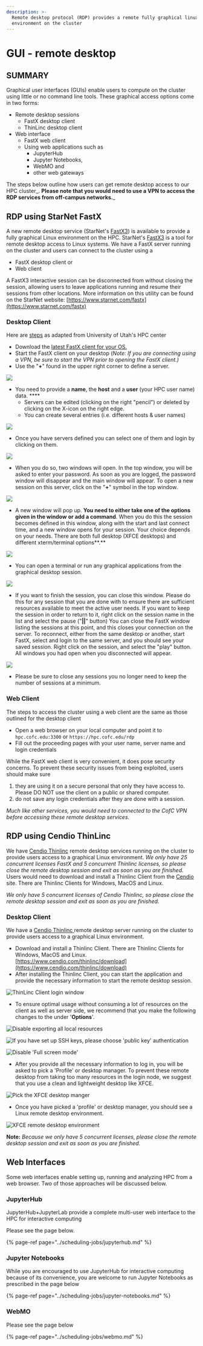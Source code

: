 ```yaml
---
description: >-
  Remote desktop protocol (RDP) provides a remote fully graphical linux
  environment on the cluster
---
```


# GUI - remote desktop

## **SUMMARY**

Graphical user interfaces \(GUIs\) enable users to compute on the cluster using little or no command line tools. These graphical access options come in two forms:

* Remote desktop sessions
  * FastX desktop client
  * ThinLinc desktop client
* Web interface
  * FastX web client
  * Using web applications such as 
    * JupyterHub
    * Jupyter Notebooks, 
    * WebMO and
    * other web gateways

The steps below outline how users can get remote desktop access to our HPC cluster_. **Please note that you would need to use a VPN to access the RDP services from off-campus networks.**_

## RDP using StarNet FastX

A new remote desktop service \(StarNet's [FastX3](https://www.starnet.com/fastx)\) is available to provide a fully graphical Linux environment on the HPC. StarNet's [FastX3](https://www.starnet.com/fastx) is a tool for remote desktop access to Linux systems. We have a FastX server running on the cluster and users can connect to the cluster using a

* FastX desktop client or
* Web client 

A FastX3 interactive session can be disconnected from without closing the session, allowing users to leave applications running and resume their sessions from other locations. More information on this utility can be found on the StarNet website: [https://www.starnet.com/fastx](https://www.starnet.com/fastx)

### Desktop Client

Here are [steps](https://www.chpc.utah.edu/documentation/software/fastx2.php#utdc) as adapted from University of Utah's HPC center  

* Download the [latest FastX client for your OS.](https://www.starnet.com/download/fastx-client)
* Start the FastX client on your desktop \(_Note: If you are connecting using a VPN, be sure to start the VPN prior to opening the FastX client.\)_
* Use the "**+**" found in the upper right corner to define a server.

![](../../.gitbook/assets/fastx-1.png)

* You need to provide a **name**, the **host** and a **user** \(your HPC user name\) data. ****
  * Servers can be edited \(clicking on the right "pencil"\) or deleted by clicking on the X-icon on the right edge.
  * You can create several entries \(i.e. different hosts & user names\)

![](../../.gitbook/assets/fastx-2.png)

* Once you have servers defined you can select one of them and login by clicking on them. 

![](../../.gitbook/assets/fastx-3%20%281%29.png)

* When you do so, two windows will open. In the top window, you will be asked to enter your password. As soon as you are logged, the password window will disappear and the main window will appear. To open a new session on this server, click on the "**+**" symbol in the top window.

![](../../.gitbook/assets/fastx-4.png)

* A new window will pop up. **You need to either take one of the options given in the window** **or add a command**. When you do this the session becomes defined in this window, along with the start and last connect time, and a new window opens for your session. Your choice depends on your needs.  There are both full desktop \(XFCE desktops\) and different xterm/terminal options**.**

![](../../.gitbook/assets/fastx-5.png)

* You can open a terminal or run any graphical applications from the graphical desktop session.

![](../../.gitbook/assets/fastx-6.png)

* If you want to finish the session, you can close this window.  Please do this for any session that you are done with to ensure there are sufficient resources available to meet the active user needs. If you want to keep the session in order to return to it, right click on the session name in the list and select the pause \("**\|\|**"  button\)  You can close the FastX window listing the sessions at this point, and this closes your connection on the server. To reconnect, either from the same desktop or another, start FastX, select and login to the same server, and you should see your saved session. Right click on the session, and select the "play" button. All windows you had open when you disconnected will appear.

![](../../.gitbook/assets/fastx-7.png)



* Please be sure to close any sessions you no longer need to keep the number of sessions at a minimum.

### Web Client

The steps to access the cluster using a web client are the same as those outlined for the desktop client 

* Open a web browser on your local computer and point it to `hpc.cofc.edu:3300` or `https://hpc.cofc.edu/rdp`
* Fill out the proceeding pages with your user name, server name and login credentials

While the FastX web client is very convenient, it does pose security concerns. To prevent these security issues from being exploited, users should make sure

1. they are using it on a secure personal that only they have access to. Please DO NOT use the client on a public or shared computer.
2. do not save any login credentials after they are done with a session. 

_Much like other services, you would need to connected to the CofC VPN before accessing these remote desktop services._

## RDP using Cendio ThinLinc

We have [Cendio Thinlinc](https://www.cendio.com/thinlinc/download) remote desktop services running on the cluster to provide users access to a graphical Linux environment. _We only have 25 concurrent licenses FastX and 5 concurrent Thinlinc licenses, so please close the remote desktop session and exit as soon as you are finished._ Users would need to download and install a Thinlinc Client from the [Cendio](https://www.cendio.com/thinlinc/download) site. There are Thinlinc Clients for Windows, MacOS and Linux.

_We only have 5 concurrent licenses of Cendio Thinlinc, so please close the remote desktop session and exit as soon as you are finished._  

### Desktop Client

We have a [Cendio Thinlinc ](https://www.cendio.com/)remote desktop server running on the cluster to provide users access to a graphical Linux environment. 

* Download and install a Thinlinc Client. There are Thinlinc Clients for Windows, MacOS and Linux. [https://www.cendio.com/thinlinc/download](https://www.cendio.com/thinlinc/download)
* After installing the Thinlinc Client, you can start the application and provide the necessary information to start the remote desktop session.

![ThinLinc Client login window](../../.gitbook/assets/thinlinc-client-login%20%281%29.png)

* To ensure optimal usage without consuming a lot of resources on the client as well as server side, we recommend that you make the following changes to the under '**Options**'.

![Disable exporting all local resources](../../.gitbook/assets/thinlinc-client-disable-audio.png)

![If you have set up SSH keys, please choose &apos;public key&apos; authentication](../../.gitbook/assets/thinlinc-client-security-usesshkeys%20%281%29.png)

![Disable &apos;Full screen mode&apos;](../../.gitbook/assets/thinlinc-client-disable-fullscreen%20%281%29.png)

* After you provide all the necessary information to log in, you will be asked to pick a 'Profile' or desktop manager. To prevent these remote desktop from taking too many resources in the login node, we suggest that you use a clean and lightweight desktop like XFCE.

![Pick the XFCE desktop manger](../../.gitbook/assets/thinlinc-client-pick-dm.png)

* Once you have picked a 'profile' or desktop manager, you should see a Linux remote desktop environment.

![XFCE remote desktop environment](../../.gitbook/assets/thinlinc-client-rdsession.png)

**Note:** _Because we only have 5 concurrent licenses, please close the remote desktop session and exit as soon as you are finished._

## Web Interfaces

Some web interfaces enable setting up, running and analyzing HPC from a web browser. Two of those approaches will be discussed below.

### JupyterHub

JupyterHub+JupyterLab provide a complete multi-user web interface to the HPC for interactive computing

Please see the page below.

{% page-ref page="../scheduling-jobs/jupyterhub.md" %}



### Jupyter Notebooks

While you are encouraged to use JupyterHub for interactive computing because of its convenience, you are welcome to run Jupyter Notebooks as prescribed in the page below

{% page-ref page="../scheduling-jobs/jupyter-notebooks.md" %}



### WebMO

Please see the page below

{% page-ref page="../scheduling-jobs/webmo.md" %}




